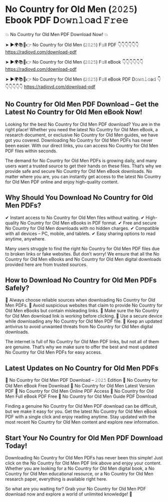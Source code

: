 # No Country for Old Men (𝟸𝟶𝟸𝟻) Ebook PDF D𝚘𝚠𝚗𝚕𝚘a𝚍 𝙵𝚛𝚎𝚎

💥 No Country for Old Men PDF Download Now! 💥

➤ ►🌍📚📱👉 No Country for Old Men (𝟸𝟶𝟸𝟻) F𝚞ll PDF 👇👇👇👇👇👇
https://radiovd.com/download-pdf

➤ ►🌍📚📱👉 No Country for Old Men (𝟸𝟶𝟸𝟻) F𝚞ll eBook 👇👇👇👇👇👇
https://radiovd.com/download-pdf

➤ ►🌍📚📱👉 No Country for Old Men (𝟸𝟶𝟸𝟻) F𝚞ll eBook PDF D𝚘𝚠𝚗𝚕𝚘a𝚍 👇👇👇👇👇👇
https://radiovd.com/download-pdf

## No Country for Old Men PDF Download – Get the Latest No Country for Old Men eBook Now!

Looking for the best No Country for Old Men PDF download? You are in the right place! Whether you need the latest No Country for Old Men eBook, a research document, or exclusive No Country for Old Men guides, we have got you covered. Downloading No Country for Old Men PDFs has never been easier. With our direct links, you can access No Country for Old Men PDF files within seconds.

The demand for No Country for Old Men PDFs is growing daily, and many users want a trusted source to get their hands on these files. That’s why we provide safe and secure No Country for Old Men eBook downloads. No matter where you are, you can instantly get access to the latest No Country for Old Men PDF online and enjoy high-quality content.

## Why Should You Download No Country for Old Men PDFs?

✔ Instant access to No Country for Old Men files without waiting.
✔ High-quality No Country for Old Men eBooks in PDF format.
✔ Free and secure No Country for Old Men downloads with no hidden charges.
✔ Compatible with all devices – PC, mobile, and tablets.
✔ Easy sharing options to read anytime, anywhere.

Many users struggle to find the right No Country for Old Men PDF files due to broken links or fake websites. But don’t worry! We ensure that all the No Country for Old Men eBooks and No Country for Old Men digital downloads provided here are from trusted sources.

## How to Download No Country for Old Men PDFs Safely?

📌 Always choose reliable sources when downloading No Country for Old Men PDFs.
📌 Avoid suspicious websites that claim to provide No Country for Old Men eBooks but contain misleading links.
📌 Make sure the No Country for Old Men download link is working before clicking.
📌 Use a secure device while downloading any No Country for Old Men PDF file.
📌 Keep an updated antivirus to avoid unwanted threats from No Country for Old Men digital downloads.

The internet is full of No Country for Old Men PDF links, but not all of them are genuine. That’s why we make sure to offer the best and most updated No Country for Old Men PDFs for easy access.

## Latest Updates on No Country for Old Men PDFs

🔹 No Country for Old Men PDF Download – 𝟸𝟶𝟸𝟻 Edition
🔹 No Country for Old Men eBook Free Download
🔹 No Country for Old Men Latest Version PDF
🔹 No Country for Old Men Online PDF Access
🔹 No Country for Old Men Full eBook PDF Free
🔹 No Country for Old Men Guide PDF Download

Finding a genuine No Country for Old Men PDF download can be difficult, but we make it easy for you. Get the latest No Country for Old Men eBook PDF with a single click and enjoy reading anytime. Stay updated with the most recent No Country for Old Men content and explore new information.

## Start Your No Country for Old Men PDF Download Today!

Downloading No Country for Old Men PDFs has never been this simple! Just click on the No Country for Old Men PDF link above and enjoy your content. Whether you are looking for a No Country for Old Men digital book, a No Country for Old Men educational resource, or a No Country for Old Men research paper, everything is available right here.

So what are you waiting for? Grab your No Country for Old Men PDF download now and explore a world of unlimited knowledge! 🚀